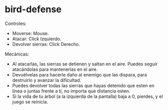 # bird-defense

Controles:
- Moverse: Mouse.
- Atacar: Click Izquierdo.
- Devolver sierras: Click Derecho.

Mecánicas:
- Al atacarlas, las sierras se detienen y saltan en el aire. Puedes seguir atacándolas para mantenerlas en el aire.
- Devuélvelas para hacerle daño al enemigo que las dispara, para destruirlo y avanzar la dificultad. 
- Puedes devolver todas las sierras que hayas detenido que esten en línea o juntas frente a tí, no importa que distancia esten.
- Si la vida de tu árbol (a la izquierda de la pantalla) baja a 0, pierdes, y el juego se reinicia.
